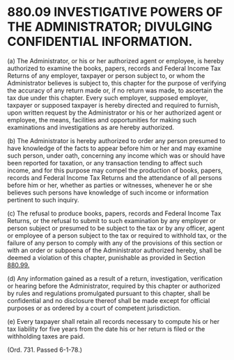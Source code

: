 880.09 INVESTIGATIVE POWERS OF THE ADMINISTRATOR; DIVULGING CONFIDENTIAL INFORMATION.
=====================================================================================

​(a) The Administrator, or his or her authorized agent or employee, is
hereby authorized to examine the books, papers, records and Federal
Income Tax Returns of any employer, taxpayer or person subject to, or
whom the Administrator believes is subject to, this chapter for the
purpose of verifying the accuracy of any return made or, if no return
was made, to ascertain the tax due under this chapter. Every such
employer, supposed employer, taxpayer or supposed taxpayer is hereby
directed and required to furnish, upon written request by the
Administrator or his or her authorized agent or employee, the means,
facilities and opportunities for making such examinations and
investigations as are hereby authorized.

​(b) The Administrator is hereby authorized to order any person presumed
to have knowledge of the facts to appear before him or her and may
examine such person, under oath, concerning any income which was or
should have been reported for taxation, or any transaction tending to
affect such income, and for this purpose may compel the production of
books, papers, records and Federal Income Tax Returns and the attendance
of all persons before him or her, whether as parties or witnesses,
whenever he or she believes such persons have knowledge of such income
or information pertinent to such inquiry.

​(c) The refusal to produce books, papers, records and Federal Income
Tax Returns, or the refusal to submit to such examination by any
employer or person subject or presumed to be subject to the tax or by
any officer, agent or employee of a person subject to the tax or
required to withhold tax, or the failure of any person to comply with
any of the provisions of this section or with an order or subpoena of
the Administrator authorized hereby, shall be deemed a violation of this
chapter, punishable as provided in Section [880.99.](401d1e41.html)

​(d) Any information gained as a result of a return, investigation,
verification or hearing before the Administrator, required by this
chapter or authorized by rules and regulations promulgated pursuant to
this chapter, shall be confidential and no disclosure thereof shall be
made except for official purposes or as ordered by a court of competent
jurisdiction.

​(e) Every taxpayer shall retain all records necessary to compute his or
her tax liability for five years from the date his or her return is
filed or the withholding taxes are paid.

(Ord. 731. Passed 6-1-78.)
